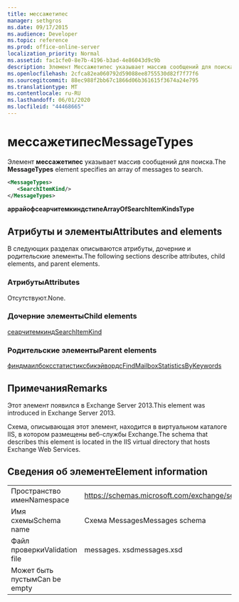 ```yaml
---
title: мессажетипес
manager: sethgros
ms.date: 09/17/2015
ms.audience: Developer
ms.topic: reference
ms.prod: office-online-server
localization_priority: Normal
ms.assetid: fac1cfe0-8e7b-4196-b3ad-4e86043d9c9b
description: Элемент Мессажетипес указывает массив сообщений для поиска.
ms.openlocfilehash: 2cfca82ea060792d59088ee8755530d82f7f77f6
ms.sourcegitcommit: 88ec988f2bb67c1866d06b361615f3674a24e795
ms.translationtype: MT
ms.contentlocale: ru-RU
ms.lasthandoff: 06/01/2020
ms.locfileid: "44468665"
---
```

# <a name="messagetypes"></a><span data-ttu-id="4c58c-103">мессажетипес</span><span class="sxs-lookup"><span data-stu-id="4c58c-103">MessageTypes</span></span>

<span data-ttu-id="4c58c-104">Элемент **мессажетипес** указывает массив сообщений для поиска.</span><span class="sxs-lookup"><span data-stu-id="4c58c-104">The **MessageTypes** element specifies an array of messages to search.</span></span> 
  
```XML
<MessageTypes>
   <SearchItemKind/>
</MessageTypes>
```

 <span data-ttu-id="4c58c-105">**аррайофсеарчитемкиндстипе**</span><span class="sxs-lookup"><span data-stu-id="4c58c-105">**ArrayOfSearchItemKindsType**</span></span>
## <a name="attributes-and-elements"></a><span data-ttu-id="4c58c-106">Атрибуты и элементы</span><span class="sxs-lookup"><span data-stu-id="4c58c-106">Attributes and elements</span></span>

<span data-ttu-id="4c58c-107">В следующих разделах описываются атрибуты, дочерние и родительские элементы.</span><span class="sxs-lookup"><span data-stu-id="4c58c-107">The following sections describe attributes, child elements, and parent elements.</span></span>
  
### <a name="attributes"></a><span data-ttu-id="4c58c-108">Атрибуты</span><span class="sxs-lookup"><span data-stu-id="4c58c-108">Attributes</span></span>

<span data-ttu-id="4c58c-109">Отсутствуют.</span><span class="sxs-lookup"><span data-stu-id="4c58c-109">None.</span></span>
  
### <a name="child-elements"></a><span data-ttu-id="4c58c-110">Дочерние элементы</span><span class="sxs-lookup"><span data-stu-id="4c58c-110">Child elements</span></span>

[<span data-ttu-id="4c58c-111">сеарчитемкинд</span><span class="sxs-lookup"><span data-stu-id="4c58c-111">SearchItemKind</span></span>](searchitemkind.md)
  
### <a name="parent-elements"></a><span data-ttu-id="4c58c-112">Родительские элементы</span><span class="sxs-lookup"><span data-stu-id="4c58c-112">Parent elements</span></span>

[<span data-ttu-id="4c58c-113">финдмаилбоксстатистиксбикэйвордс</span><span class="sxs-lookup"><span data-stu-id="4c58c-113">FindMailboxStatisticsByKeywords</span></span>](findmailboxstatisticsbykeywords.md)
  
## <a name="remarks"></a><span data-ttu-id="4c58c-114">Примечания</span><span class="sxs-lookup"><span data-stu-id="4c58c-114">Remarks</span></span>

<span data-ttu-id="4c58c-115">Этот элемент появился в Exchange Server 2013.</span><span class="sxs-lookup"><span data-stu-id="4c58c-115">This element was introduced in Exchange Server 2013.</span></span>
  
<span data-ttu-id="4c58c-116">Схема, описывающая этот элемент, находится в виртуальном каталоге IIS, в котором размещены веб-службы Exchange.</span><span class="sxs-lookup"><span data-stu-id="4c58c-116">The schema that describes this element is located in the IIS virtual directory that hosts Exchange Web Services.</span></span>
  
## <a name="element-information"></a><span data-ttu-id="4c58c-117">Сведения об элементе</span><span class="sxs-lookup"><span data-stu-id="4c58c-117">Element information</span></span>

|||
|:-----|:-----|
|<span data-ttu-id="4c58c-118">Пространство имен</span><span class="sxs-lookup"><span data-stu-id="4c58c-118">Namespace</span></span>  <br/> |https://schemas.microsoft.com/exchange/services/2006/messages  <br/> |
|<span data-ttu-id="4c58c-119">Имя схемы</span><span class="sxs-lookup"><span data-stu-id="4c58c-119">Schema name</span></span>  <br/> |<span data-ttu-id="4c58c-120">Схема Messages</span><span class="sxs-lookup"><span data-stu-id="4c58c-120">Messages schema</span></span>  <br/> |
|<span data-ttu-id="4c58c-121">Файл проверки</span><span class="sxs-lookup"><span data-stu-id="4c58c-121">Validation file</span></span>  <br/> |<span data-ttu-id="4c58c-122">messages. xsd</span><span class="sxs-lookup"><span data-stu-id="4c58c-122">messages.xsd</span></span>  <br/> |
|<span data-ttu-id="4c58c-123">Может быть пустым</span><span class="sxs-lookup"><span data-stu-id="4c58c-123">Can be empty</span></span>  <br/> ||
   

